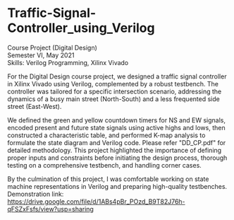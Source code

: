 # Traffic-Signal-Controller_using_Verilog
Course Project (Digital Design)  
Semester VI, May 2021  
Skills: Verilog Programming, Xilinx Vivado  

For the Digital Design course project, we designed a traffic signal controller in Xilinx Vivado using Verilog, complemented by a robust testbench. The controller was tailored for a specific intersection scenario, addressing the dynamics of a busy main street (North-South) and a less frequented side street (East-West).  
  
We defined the green and yellow countdown timers for NS and EW signals, encoded present and future state signals using active highs and lows, then constructed a characteristic table, and performed K-map analysis to formulate the state diagram and Verilog code. Please refer "DD_CP.pdf" for detailed methodology. This project highlighted the importance of defining proper inputs and constraints before initiating the design process, thorough testing on a comprehensive testbench, and handling corner cases.  
  
By the culmination of this project, I was comfortable working on state machine representations in Verilog and preparing high-quality testbenches.  
Demonstration link:  
https://drive.google.com/file/d/1ABs4pBr_POzd_B9T82J76h-qFSZxFsfs/view?usp=sharing
